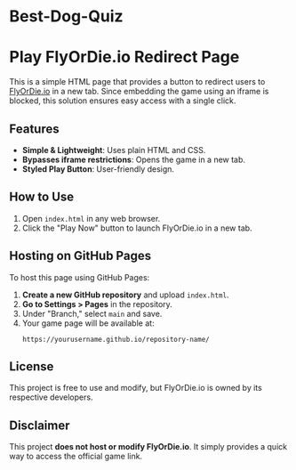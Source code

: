 # Best-Dog-Quiz
# Play FlyOrDie.io Redirect Page

This is a simple HTML page that provides a button to redirect users to [FlyOrDie.io](https://flyordie.io/) in a new tab. Since embedding the game using an iframe is blocked, this solution ensures easy access with a single click.

## Features
- **Simple & Lightweight**: Uses plain HTML and CSS.
- **Bypasses iframe restrictions**: Opens the game in a new tab.
- **Styled Play Button**: User-friendly design.

## How to Use
1. Open `index.html` in any web browser.
2. Click the "Play Now" button to launch FlyOrDie.io in a new tab.

## Hosting on GitHub Pages
To host this page using GitHub Pages:
1. **Create a new GitHub repository** and upload `index.html`.
2. **Go to Settings > Pages** in the repository.
3. Under "Branch," select `main` and save.
4. Your game page will be available at:
   ```
   https://yourusername.github.io/repository-name/
   ```

## License
This project is free to use and modify, but FlyOrDie.io is owned by its respective developers.

## Disclaimer
This project **does not host or modify FlyOrDie.io**. It simply provides a quick way to access the official game link.

